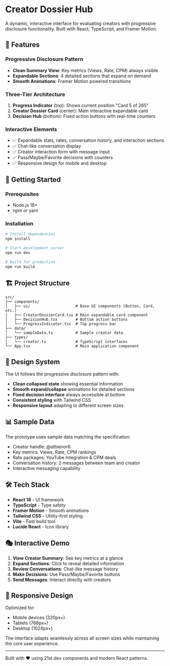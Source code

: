 # Creator Dossier Hub

A dynamic, interactive interface for evaluating creators with progressive disclosure functionality. Built with React, TypeScript, and Framer Motion.

## 🎯 Features

### Progressive Disclosure Pattern
- **Clean Summary View**: Key metrics (Views, Rate, CPM) always visible
- **Expandable Sections**: 4 detailed sections that expand on demand
- **Smooth Animations**: Framer Motion powered transitions

### Three-Tier Architecture
1. **Progress Indicator** (top): Shows current position "Card 5 of 265"
2. **Creator Dossier Card** (center): Main interactive expandable card
3. **Decision Hub** (bottom): Fixed action buttons with real-time counters

### Interactive Elements
- ✅ Expandable stats, rates, conversation history, and interaction sections
- ✅ Chat-like conversation display
- ✅ Creator interaction form with message input
- ✅ Pass/Maybe/Favorite decisions with counters
- ✅ Responsive design for mobile and desktop

## 🚀 Getting Started

### Prerequisites
- Node.js 18+
- npm or yarn

### Installation

```bash
# Install dependencies
npm install

# Start development server
npm run dev

# Build for production
npm run build
```

## 🏗️ Project Structure

```
src/
├── components/
│   ├── ui/                    # Base UI components (Button, Card, etc.)
│   ├── CreatorDossierCard.tsx # Main expandable card component
│   ├── DecisionHub.tsx        # Bottom action buttons
│   └── ProgressIndicator.tsx  # Top progress bar
├── data/
│   └── sampleData.ts          # Sample creator data
├── types/
│   └── creator.ts             # TypeScript interfaces
└── App.tsx                    # Main application component
```

## 🎨 Design System

The UI follows the progressive disclosure pattern with:

- **Clean collapsed state** showing essential information
- **Smooth expand/collapse** animations for detailed sections
- **Fixed decision interface** always accessible at bottom
- **Consistent styling** with Tailwind CSS
- **Responsive layout** adapting to different screen sizes

## 📊 Sample Data

The prototype uses sample data matching the specification:

- Creator handle: @athienor6
- Key metrics: Views, Rate, CPM rankings
- Rate packages: YouTube Integration & CPM deals
- Conversation history: 2 messages between team and creator
- Interactive messaging capability

## 🛠️ Tech Stack

- **React 18** - UI framework
- **TypeScript** - Type safety
- **Framer Motion** - Smooth animations
- **Tailwind CSS** - Utility-first styling
- **Vite** - Fast build tool
- **Lucide React** - Icon library

## 🎭 Interactive Demo

1. **View Creator Summary**: See key metrics at a glance
2. **Expand Sections**: Click to reveal detailed information
3. **Review Conversations**: Chat-like message history
4. **Make Decisions**: Use Pass/Maybe/Favorite buttons
5. **Send Messages**: Interact directly with creators

## 📱 Responsive Design

Optimized for:
- Mobile devices (320px+)
- Tablets (768px+)
- Desktop (1024px+)

The interface adapts seamlessly across all screen sizes while maintaining the core user experience.

---

Built with ❤️ using 21st.dev components and modern React patterns.